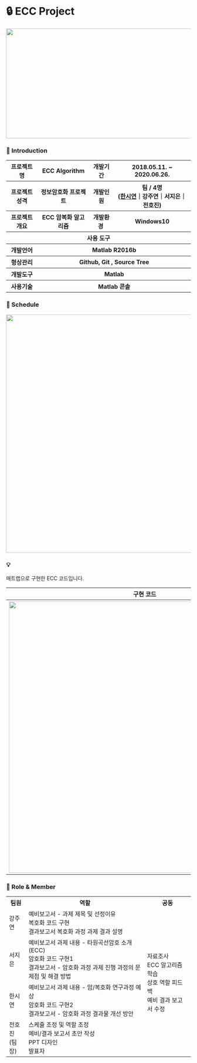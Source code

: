 # :lock: ECC Project

<center><img src="https://user-images.githubusercontent.com/66079830/90397894-827a5d00-e0d3-11ea-9b71-ffeed0761cbe.png" width="700px" height="300px"></center>
    
### 👋 Introduction
<table>
    <tr>
        <th>프로젝트 명 </th>
        <th>ECC Algorithm</th>
        <th>개발기간</th>
        <th>2018.05.11. ~ 2020.06.26.</th>
    </tr>
    <tr>
        <th>프로젝트 성격</th>
        <th>정보암호화 프로젝트</th>
        <th>개발인원</th>
        <th>팀 / 4명<br>
            (<a href="https://github.com/ithansiyeon?tab=repositories" target="_blank">한시연</a>｜강주연｜서지은｜전호진)
        </th>
    </tr>
    <tr>
        <th>프로젝트 개요</th>
        <th>ECC 암복화 알고리즘</th>
        <th>개발환경&nbsp;</th>
        <th>Windows10</th>
    </tr>
    <tr>
        <th colspan="5">사용 도구</th>
    </tr>
    <tr>
        <th>개발언어</th>
        <th colspan="3">Matlab R2016b</th>
    </tr>
    <tr>
        <th>형상관리</th>
        <th colspan="3">Github, Git , Source Tree</th>
    </tr>
    <tr>
        <th>개발도구</th>
        <th colspan="3">Matlab</th>
    </tr>
    <tr>
        <th>사용기술</th>
        <th colspan="3">Matlab 콘솔</th>
    </tr>
</table>

### :calendar: Schedule
<center><img src="https://user-images.githubusercontent.com/66079830/89960517-36b25880-dc7a-11ea-94f8-bd76d2685ddd.png" width="740px" height="650px"></center>


### :bulb: 
매트랩으로 구현한 ECC 코드입니다.

<table>
    <tr>
        <th colspan="4">구현 코드</th>
    </tr>
    <tr>
        <th colspan="4"><img width="740"
                src="https://user-images.githubusercontent.com/66079830/90400057-d89ccf80-e0d6-11ea-9bfd-3a3f596fe6bc.gif">
        </th>
    </tr>
</table>

### 📑 Role & Member
<table>
    <tr>
        <th>팀원</th>
        <th>역할</th>
        <th>공동</th>
    </tr>
    <tr>
        <td>강주연</td>
        <td>예비보고서 - 과제 제목 및 선정이유<br> 
                 복호화 코드 구현<br>
                 결과보고서 복호화 과정 과제 결과 설명<br>
        </td>
        <td rowspan="4">자료조사<br>
            ECC 알고리즘 학습<br>
            상호 역할 피드백<br>
            예비 결과 보고서 수정</td>
    </tr>
    <tr>
        <td>서지은</td>
        <td>예비보고서 과제 내용 - 타원곡선암호 소개 (ECC)<br>
            암호화 코드 구현1<br>
            결과보고서 - 암호화 과정 과제 진행 과정의 문제점 및 해결 방법<br>    
        </td>
        </tr>
     <tr>
            <td>한시연</td>
            <td>예비보고서 과제 내용 - 암/복호화 연구과정 예상<br>
                암호화 코드 구현2<br>
                결과보고서 - 암호화 과정 결과물 개선 방안<br>   
            </td>
    </tr>
     <tr>
        <td>전호진<br>(팀장)</td>
        <td>스케쥴 조정 및 역할 조정<br>
            예비/결과 보고서 초안 작성<br>
            PPT 디자인<br>
            발표자<br>
        </td>
     </tr>
</table>

                                                                                                                                      
